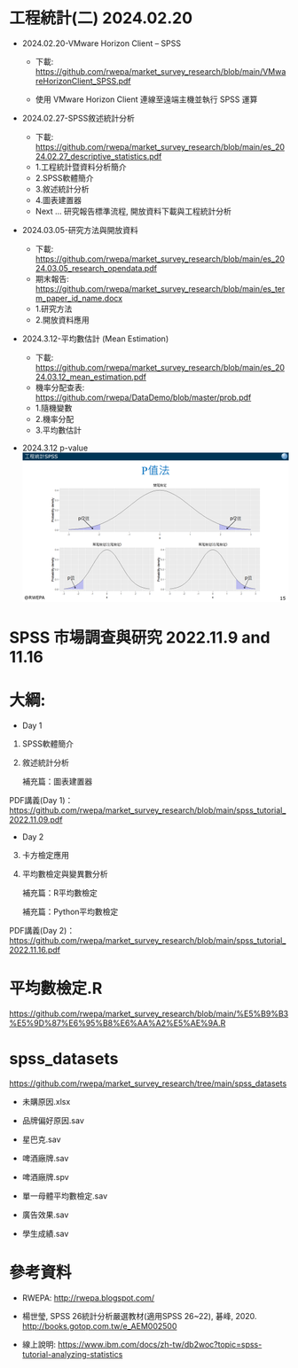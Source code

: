 # 工程統計(二) 2024.02.20

+ 2024.02.20-VMware Horizon Client – SPSS

    + 下載: https://github.com/rwepa/market_survey_research/blob/main/VMwareHorizonClient_SPSS.pdf
 
    + 使用 VMware Horizon Client 連線至遠端主機並執行 SPSS 運算

+ 2024.02.27-SPSS敘述統計分析

    + 下載: https://github.com/rwepa/market_survey_research/blob/main/es_2024.02.27_descriptive_statistics.pdf
    + 1.工程統計暨資料分析簡介
    + 2.SPSS軟體簡介
    + 3.敘述統計分析
    + 4.圖表建置器
    + Next ... 研究報告標準流程, 開放資料下載與工程統計分析

+ 2024.03.05-研究方法與開放資料

    + 下載: https://github.com/rwepa/market_survey_research/blob/main/es_2024.03.05_research_opendata.pdf
    + 期末報告: https://github.com/rwepa/market_survey_research/blob/main/es_term_paper_id_name.docx
    + 1.研究方法
    + 2.開放資料應用
 
+ 2024.3.12-平均數估計 (Mean Estimation)

    + 下載: https://github.com/rwepa/market_survey_research/blob/main/es_2024.03.12_mean_estimation.pdf
    + 機率分配查表: https://github.com/rwepa/DataDemo/blob/master/prob.pdf
    + 1.隨機變數
    + 2.機率分配
    + 3.平均數估計
 
+ 2024.3.12 p-value
![image](https://github.com/rwepa/market_survey_research/blob/main/imgs/es_05_p_value.png)

# SPSS 市場調查與研究 2022.11.9 and 11.16

# 大綱:

+ Day 1

1. SPSS軟體簡介

2. 敘述統計分析

    補充篇：圖表建置器
    
PDF講義(Day 1)：https://github.com/rwepa/market_survey_research/blob/main/spss_tutorial_2022.11.09.pdf

+ Day 2

3. 卡方檢定應用

4. 平均數檢定與變異數分析

    補充篇：R平均數檢定

    補充篇：Python平均數檢定
    
PDF講義(Day 2)：https://github.com/rwepa/market_survey_research/blob/main/spss_tutorial_2022.11.16.pdf

# 平均數檢定.R

https://github.com/rwepa/market_survey_research/blob/main/%E5%B9%B3%E5%9D%87%E6%95%B8%E6%AA%A2%E5%AE%9A.R

# spss_datasets

https://github.com/rwepa/market_survey_research/tree/main/spss_datasets

+ 未購原因.xlsx

+ 品牌偏好原因.sav

+ 星巴克.sav

+ 啤酒廠牌.sav

+ 啤酒廠牌.spv

+ 單一母體平均數檢定.sav

+ 廣告效果.sav

+ 學生成績.sav

# 參考資料

+ RWEPA: http://rwepa.blogspot.com/

+ 楊世瑩, SPSS 26統計分析嚴選教材(適用SPSS 26~22), 碁峰, 2020. http://books.gotop.com.tw/e_AEM002500

+ 線上說明: https://www.ibm.com/docs/zh-tw/db2woc?topic=spss-tutorial-analyzing-statistics

